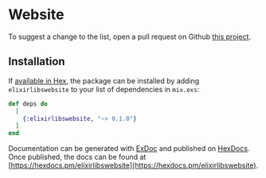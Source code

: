 # Website

To suggest a change to the list, open a pull request on Github [this project](https://github.com/szTheory/elixirlibs).

## Installation

If [available in Hex](https://hex.pm/docs/publish), the package can be installed
by adding `elixirlibswebsite` to your list of dependencies in `mix.exs`:

```elixir
def deps do
  [
    {:elixirlibswebsite, "~> 0.1.0"}
  ]
end
```

Documentation can be generated with [ExDoc](https://github.com/elixir-lang/ex_doc)
and published on [HexDocs](https://hexdocs.pm). Once published, the docs can
be found at [https://hexdocs.pm/elixirlibswebsite](https://hexdocs.pm/elixirlibswebsite).
